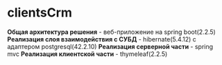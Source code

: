 # clientsCrm


**Общая архитектура решения** - веб-приложение на spring boot(2.2.5)
**Реализация слоя взаимодействия с СУБД** - hibernate(5.4.12) c адаптером postgresql(42.2.10)
**Реализация серверной части** - spring mvc
**Реализация клиентской части** - thymeleaf(2.2.5)
